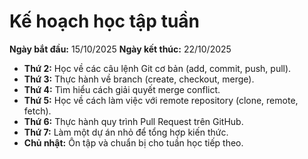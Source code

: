 # Kế hoạch học tập tuần

**Ngày bắt đầu:** 15/10/2025
**Ngày kết thúc:** 22/10/2025

- **Thứ 2:** Học về các câu lệnh Git cơ bản (add, commit, push, pull).
- **Thứ 3:** Thực hành về branch (create, checkout, merge).
- **Thứ 4:** Tìm hiểu cách giải quyết merge conflict.
- **Thứ 5:** Học về cách làm việc với remote repository (clone, remote, fetch).
- **Thứ 6:** Thực hành quy trình Pull Request trên GitHub.
- **Thứ 7:** Làm một dự án nhỏ để tổng hợp kiến thức.
- **Chủ nhật:** Ôn tập và chuẩn bị cho tuần học tiếp theo.
